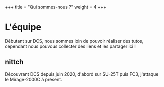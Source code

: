+++
title = "Qui sommes-nous ?"
weight = 4
+++

# L'équipe
Débutant sur DCS, nous sommes loin de pouvoir réaliser des tutos, cependant nous pouvous collecter des liens et les partager ici !

## nittch
Découvrant DCS depuis juin 2020, d'abord sur SU-25T puis FC3, j'attaque le Mirage-2000C à présent.
